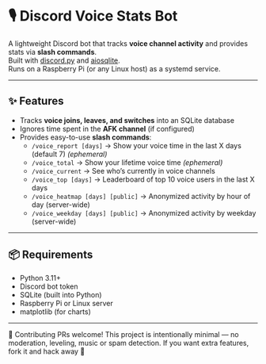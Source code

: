 # 🎙️ Discord Voice Stats Bot

A lightweight Discord bot that tracks **voice channel activity** and provides stats via **slash commands**.  
Built with [discord.py](https://github.com/Rapptz/discord.py) and [aiosqlite](https://pypi.org/project/aiosqlite/).  
Runs on a Raspberry Pi (or any Linux host) as a systemd service.

---

## ✨ Features

- Tracks **voice joins, leaves, and switches** into an SQLite database  
- Ignores time spent in the **AFK channel** (if configured)  
- Provides easy-to-use **slash commands**:
  - `/voice_report [days]` → Show your voice time in the last X days (default 7) *(ephemeral)*  
  - `/voice_total` → Show your lifetime voice time *(ephemeral)*  
  - `/voice_current` → See who’s currently in voice channels  
  - `/voice_top [days]` → Leaderboard of top 10 voice users in the last X days
  -  `/voice_heatmap [days] [public]` → Anonymized activity by hour of day (server-wide)
  -  `/voice_weekday [days] [public]` → Anonymized activity by weekday (server-wide)

---

## 📦 Requirements

- Python 3.11+
- Discord bot token
- SQLite (built into Python)
- Raspberry Pi or Linux server
- matplotlib (for charts)

---
🤝 Contributing
PRs welcome! This project is intentionally minimal — no moderation, leveling, music or spam detection.
If you want extra features, fork it and hack away 🎉
